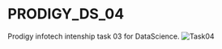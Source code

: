 # PRODIGY_DS_04
Prodigy infotech intenship task 03 for DataScience.
![Task04](https://github.com/user-attachments/assets/94c4ccf6-ad65-454a-9717-00c80ce9c82d)
